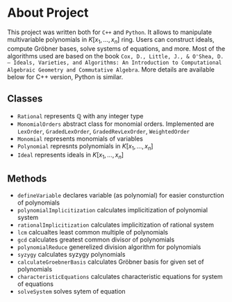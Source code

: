 # About Project
This project was written both for `C++` and `Python`. It allows to manipulate multivariable polynomials in $K[x_1, ... , x_n]$ ring. Users can construct ideals, compute Gröbner bases, solve systems of equations, and more. Most of the algorithms used are based on the book `Cox, D., Little, J., & O'Shea, D. – Ideals, Varieties, and Algorithms: An Introduction to Computational Algebraic Geometry and Commutative Algebra`. More details are available below for C++ version, Python is similar.

## Classes
- `Rational` represents $\mathbb{Q}$ with any integer type
- `MonomialOrders` abstract class for monomial orders. Implemented are `LexOrder`, `GradedLexOrder`, `GradedRevLexOrder`, `WeightedOrder`
- `Monomial` represents monomials of variables
- `Polynomial` represnts polynomials in $K[x_1, ... , x_n]$
- `Ideal` represents ideals in $K[x_1, ... , x_n]$

## Methods
- `defineVariable` declares variable (as polynomial) for easier consturction of polynomials
- `polynomialImplicitization` calculates implicitization of polynomial system
- `rationalImplicitization` calculates implicitization of rational system
- `lcm` calcualtes least common multiple of polynomials
- `gcd` calculates greatest common divisor of polynomials
- `polynomialReduce` generelized division algorithm for polynomials
- `syzygy` calculates syzygy polynomials
- `calculateGroebnerBasis` calculates Gröbner basis for given set of polynomials
- `characteristicEquations` calculates characteristic equations for system of equations
- `solveSystem` solves sytem of equation
